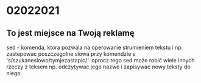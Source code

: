 # 02022021

## To jest miejsce na Twoją reklamę
sed - komenda, ktora pozwala na operowanie strumieniem tekstu
i np. zastepowac poszczegolne slowa przy komendzie s 
's/szukaneslowo/tymjezastapic/'.
oprocz tego sed może robić wiele innych rzeczy z teksem np. odczytywac
jego nazwe i zapisywac nowy teksty do niego. 

